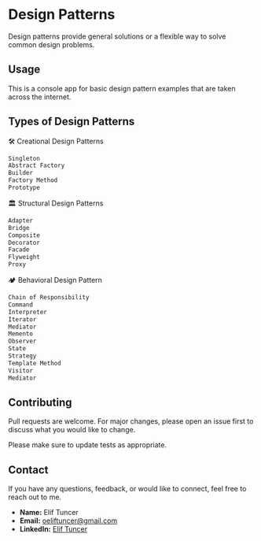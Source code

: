 # Design Patterns

Design patterns provide general solutions or a flexible way to solve common design problems.

## Usage

This is a console app for basic design pattern examples that are taken across the internet.

## Types of Design Patterns
🛠️ Creational Design Patterns
```bash
Singleton
Abstract Factory
Builder
Factory Method
Prototype
```

🏛️ Structural Design Patterns
```bash
Adapter
Bridge
Composite
Decorator
Facade
Flyweight
Proxy
```

🏕️ Behavioral Design Pattern
```bash
Chain of Responsibility
Command
Interpreter
Iterator
Mediator
Memento
Observer
State
Strategy
Template Method
Visitor
Mediator
```
## Contributing

Pull requests are welcome. For major changes, please open an issue first
to discuss what you would like to change.

Please make sure to update tests as appropriate.

## Contact

If you have any questions, feedback, or would like to connect, feel free to reach out to me.

- **Name:** Elif Tuncer
- **Email:** oeliftuncer@gmail.com
- **LinkedIn:** [Elif Tuncer](https://www.linkedin.com/in/elif-tuncer/)

